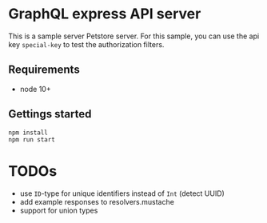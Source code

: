 # GraphQL express API server

This is a sample server Petstore server. For this sample, you can use the api key `special-key` to test the authorization filters.

## Requirements

- node 10+

## Gettings started

    npm install
    npm run start

# TODOs

- use `ID`-type for unique identifiers instead of `Int` (detect UUID)
- add example responses to resolvers.mustache
- support for union types
